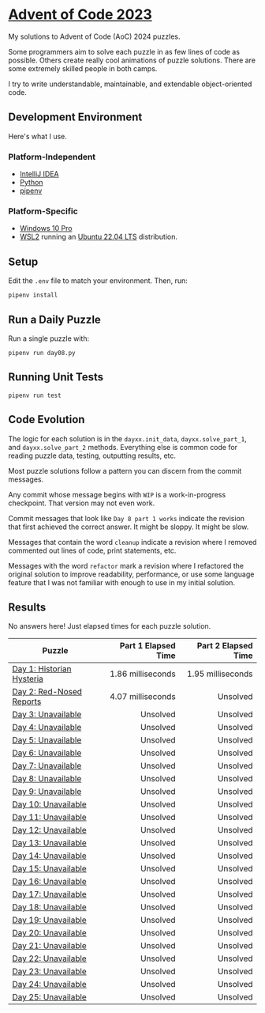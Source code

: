 # [Advent of Code 2023](https://adventofcode.com/2023)

My solutions to Advent of Code (AoC) 2024 puzzles.

Some programmers aim to solve each puzzle in as few lines of code as possible.
Others create really cool animations of puzzle solutions. There are some
extremely skilled people in both camps.

I try to write understandable, maintainable, and extendable object-oriented
code.

## Development Environment

Here's what I use.

### Platform-Independent

* [IntelliJ IDEA](https://www.jetbrains.com/idea/)
* [Python](https://www.python.org/)
* [pipenv](https://pipenv.pypa.io/en/latest/)

### Platform-Specific

* [Windows 10 Pro](https://www.microsoft.com/en-us/software-download/windows10)
* [WSL2](https://learn.microsoft.com/en-us/windows/wsl/install) running
  an [Ubuntu 22.04 LTS](https://ubuntu.com/) distribution.

## Setup
Edit the `.env` file to match your environment. Then, run:

    pipenv install

## Run a Daily Puzzle

Run a single puzzle with:

    pipenv run day08.py

## Running Unit Tests

    pipenv run test

## Code Evolution

The logic for each solution is in the `dayxx.init_data`, `dayxx.solve_part_1`,
and `dayxx.solve_part_2` methods. Everything else is common code for reading
puzzle data, testing, outputting results, etc.

Most puzzle solutions follow a pattern you can discern from the commit
messages.

Any commit whose message begins with `WIP` is a work-in-progress checkpoint.
That version may not even work.

Commit messages that look like `Day 8 part 1 works` indicate the revision
that first achieved the correct answer. It might be sloppy. It might be slow.

Messages that contain the word `cleanup` indicate a revision where I removed
commented out lines of code, print statements, etc.

Messages with the word `refactor` mark a revision where I refactored the
original solution to improve readability, performance, or use some language
feature that I was not familiar with enough to use in my initial solution. 

## Results

No answers here! Just elapsed times for each puzzle solution.

| Puzzle                                                 | Part 1 Elapsed Time | Part 2 Elapsed Time |
|--------------------------------------------------------|--------------------:|--------------------:|
| [Day  1: Historian Hysteria](https://adventofcode.com/2024/1) |            1.86 milliseconds |            1.95 milliseconds |
| [Day  2: Red-Nosed Reports](https://adventofcode.com/2024/2) |            4.07 milliseconds |            Unsolved |
| [Day  3: Unavailable](https://adventofcode.com/2024/3) |            Unsolved |            Unsolved |
| [Day  4: Unavailable](https://adventofcode.com/2024/4) |            Unsolved |            Unsolved |
| [Day  5: Unavailable](https://adventofcode.com/2024/5) |            Unsolved |            Unsolved |
| [Day  6: Unavailable](https://adventofcode.com/2024/6) |            Unsolved |            Unsolved |
| [Day  7: Unavailable](https://adventofcode.com/2024/7) |            Unsolved |            Unsolved |
| [Day  8: Unavailable](https://adventofcode.com/2024/8) |            Unsolved |            Unsolved |
| [Day  9: Unavailable](https://adventofcode.com/2024/9) |            Unsolved |            Unsolved |
| [Day 10: Unavailable](https://adventofcode.com/2024/10)|            Unsolved |            Unsolved |
| [Day 11: Unavailable](https://adventofcode.com/2024/11)|            Unsolved |            Unsolved |
| [Day 12: Unavailable](https://adventofcode.com/2024/12)|            Unsolved |            Unsolved |
| [Day 13: Unavailable](https://adventofcode.com/2024/13)|            Unsolved |            Unsolved |
| [Day 14: Unavailable](https://adventofcode.com/2024/14)|            Unsolved |            Unsolved |
| [Day 15: Unavailable](https://adventofcode.com/2024/15)|            Unsolved |            Unsolved |
| [Day 16: Unavailable](https://adventofcode.com/2024/16)|            Unsolved |            Unsolved |
| [Day 17: Unavailable](https://adventofcode.com/2024/17)|            Unsolved |            Unsolved |
| [Day 18: Unavailable](https://adventofcode.com/2024/18)|            Unsolved |            Unsolved |
| [Day 19: Unavailable](https://adventofcode.com/2024/19)|            Unsolved |            Unsolved |
| [Day 20: Unavailable](https://adventofcode.com/2024/20)|            Unsolved |            Unsolved |
| [Day 21: Unavailable](https://adventofcode.com/2024/21)|            Unsolved |            Unsolved |
| [Day 22: Unavailable](https://adventofcode.com/2024/22)|            Unsolved |            Unsolved |
| [Day 23: Unavailable](https://adventofcode.com/2024/23)|            Unsolved |            Unsolved |
| [Day 24: Unavailable](https://adventofcode.com/2024/24)|            Unsolved |            Unsolved |
| [Day 25: Unavailable](https://adventofcode.com/2024/25)|            Unsolved |            Unsolved |
